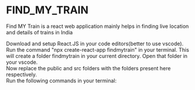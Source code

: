 # FIND_MY_TRAIN
Find MY Train is a react web application mainly helps in finding live location and details of trains in India

Download and setup React.JS in your code editors(better to use vscode).\
Run the command "npx create-react-app findmytrain" in your terminal. This will create a folder findmytrain in your current directory. Open that folder in your vscode.\
Now replace the public and src folders with the folders present here respectively.\
Run the following commands in your terminal: 
